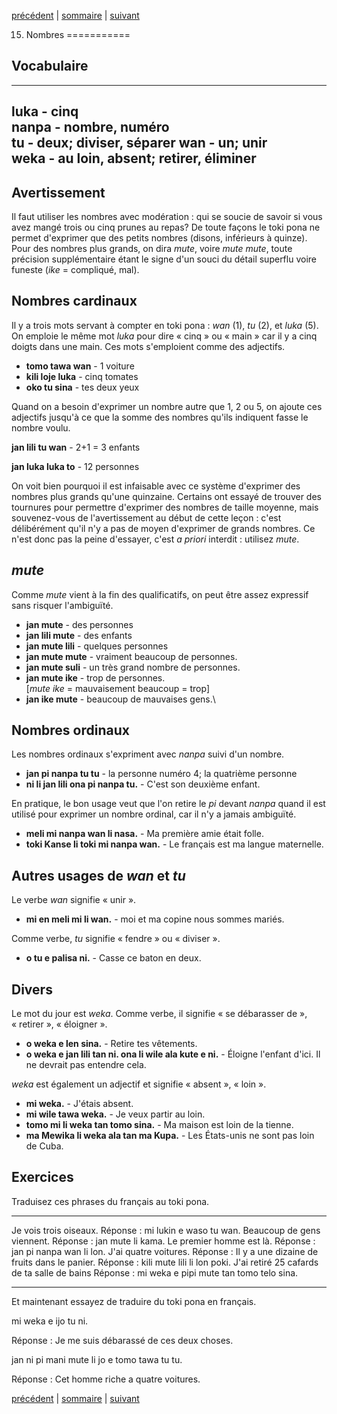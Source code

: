 [précédent](lecon14.md) | [sommaire](lecons.md) | [suivant](lecon16.md)

15. Nombres
===========

Vocabulaire
-----------

  ------------------------------------------------------------------------
  **luka** - cinq\
   **nanpa** - nombre, numéro\
   **tu** - deux; diviser, séparer
  **wan** - un; unir\
   **weka** - au loin, absent; retirer, éliminer
  ------------------------------------------------------------------------

Avertissement
-------------

Il faut utiliser les nombres avec modération : qui se soucie de savoir
si vous avez mangé trois ou cinq prunes au repas? De toute façons le
toki pona ne permet d'exprimer que des petits nombres (disons,
inférieurs à quinze). Pour des nombres plus grands, on dira *mute*,
voire *mute mute*, toute précision supplémentaire étant le signe d'un
souci du détail superflu voire funeste (*ike* = compliqué, mal).

Nombres cardinaux
-----------------

Il y a trois mots servant à compter en toki pona : *wan* (1), *tu* (2),
et *luka* (5). On emploie le même mot *luka* pour dire « cinq » ou
« main » car il y a cinq doigts dans une main. Ces mots s'emploient
comme des adjectifs.

-   **tomo tawa wan** - 1 voiture
-   **kili loje luka** - cinq tomates
-   **oko tu sina** - tes deux yeux

Quand on a besoin d'exprimer un nombre autre que 1, 2 ou 5, on ajoute
ces adjectifs jusqu'à ce que la somme des nombres qu'ils indiquent fasse
le nombre voulu.

**jan lili tu wan** - 2+1 = 3 enfants

**jan luka luka to** - 12 personnes

On voit bien pourquoi il est infaisable avec ce système d'exprimer des
nombres plus grands qu'une quinzaine. Certains ont essayé de trouver des
tournures pour permettre d'exprimer des nombres de taille moyenne, mais
souvenez-vous de l'avertissement au début de cette leçon : c'est
délibérément qu'il n'y a pas de moyen d'exprimer de grands nombres. Ce
n'est donc pas la peine d'essayer, c'est *a priori* interdit : utilisez
*mute*.

*mute*
------

Comme *mute* vient à la fin des qualificatifs, on peut être assez
expressif sans risquer l'ambiguïté.

-   **jan mute** - des personnes
-   **jan lili mute** - des enfants
-   **jan mute lili** - quelques personnes
-   **jan mute mute** - vraiment beaucoup de personnes.
-   **jan mute suli** - un très grand nombre de personnes.
-   **jan mute ike** - trop de personnes.\
     [*mute ike* = mauvaisement beaucoup = trop]
-   **jan ike mute** - beaucoup de mauvaises gens.\

Nombres ordinaux
----------------

Les nombres ordinaux s'expriment avec *nanpa* suivi d'un nombre.

-   **jan pi nanpa tu tu** - la personne numéro 4; la quatrième personne
-   **ni li jan lili ona pi nanpa tu.** - C'est son deuxième enfant.

En pratique, le bon usage veut que l'on retire le *pi* devant *nanpa*
quand il est utilisé pour exprimer un nombre ordinal, car il n'y a
jamais ambiguïté.

-   **meli mi nanpa wan li nasa.** - Ma première amie était folle.
-   **toki Kanse li toki mi nanpa wan.** - Le français est ma langue
    maternelle.

Autres usages de *wan* et *tu*
------------------------------

Le verbe *wan* signifie « unir ».

-   **mi en meli mi li wan.** - moi et ma copine nous sommes mariés.

Comme verbe, *tu* signifie « fendre » ou « diviser ».

-   **o tu e palisa ni.** - Casse ce baton en deux.

Divers
------

Le mot du jour est *weka*. Comme verbe, il signifie « se débarasser
de », « retirer », « éloigner ».

-   **o weka e len sina.** - Retire tes vêtements.
-   **o weka e jan lili tan ni. ona li wile ala kute e ni.** - Éloigne
    l'enfant d'ici. Il ne devrait pas entendre cela.

*weka* est également un adjectif et signifie « absent », « loin ».

-   **mi weka.** - J'étais absent.
-   **mi wile tawa weka.** - Je veux partir au loin.
-   **tomo mi li weka tan tomo sina.** - Ma maison est loin de la
    tienne.
-   **ma Mewika li weka ala tan ma Kupa.** - Les États-unis ne sont pas
    loin de Cuba.

Exercices
---------

Traduisez ces phrases du français au toki pona.

  ---------------------------------------------- ---------------------------------------------------
  Je vois trois oiseaux.                         Réponse : mi lukin e waso tu wan.
  Beaucoup de gens viennent.                     Réponse : jan mute li kama.
  Le premier homme est là.                       Réponse : jan pi nanpa wan li lon.
  J'ai quatre voitures.                          Réponse :
  Il y a une dizaine de fruits dans le panier.   Réponse : kili mute lili li lon poki.
  J'ai retiré 25 cafards de ta salle de bains    Réponse : mi weka e pipi mute tan tomo telo sina.
  ---------------------------------------------- ---------------------------------------------------

Et maintenant essayez de traduire du toki pona en français.

mi weka e ijo tu ni.

Réponse : Je me suis débarassé de ces deux choses.

jan ni pi mani mute li jo e tomo tawa tu tu.

Réponse : Cet homme riche a quatre voitures.

[précédent](lecon14.md) | [sommaire](lecons.md) | [suivant](lecon16.md)
